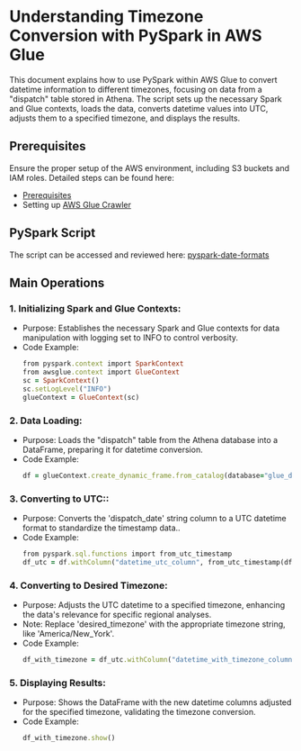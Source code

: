 # Understanding Timezone Conversion with PySpark in AWS Glue
This document explains how to use PySpark within AWS Glue to convert datetime information to different timezones, focusing on data from a "dispatch" table stored in Athena. The script sets up the necessary Spark and Glue contexts, loads the data, converts datetime values into UTC, adjusts them to a specified timezone, and displays the results.

## Prerequisites

Ensure the proper setup of the AWS environment, including S3 buckets and IAM roles. Detailed steps can be found here:

* [Prerequisites](/prerequisites.md)
* Setting up [AWS Glue Crawler](/aws-glue-crawler.md)

##  PySpark Script 
The script can be accessed and reviewed here:
[pyspark-date-formats](../glue-code/ti-pyspark-datetime.py)

## Main Operations

### 1. Initializing Spark and Glue Contexts:
* Purpose: Establishes the necessary Spark and Glue contexts for data manipulation with logging set to INFO to control verbosity.
* Code Example:
  ```ruby
  from pyspark.context import SparkContext
  from awsglue.context import GlueContext
  sc = SparkContext()
  sc.setLogLevel("INFO")
  glueContext = GlueContext(sc)
  ```

### 2. Data Loading:
* Purpose: Loads the "dispatch" table from the Athena database into a DataFrame, preparing it for datetime conversion.
* Code Example:
  ```ruby
  df = glueContext.create_dynamic_frame.from_catalog(database="glue_db", table_name="dispatch").toDF()
  ```
### 3. Converting to UTC::
* Purpose: Converts the 'dispatch_date' string column to a UTC datetime format to standardize the timestamp data..
* Code Example:
  ```ruby
  from pyspark.sql.functions import from_utc_timestamp
  df_utc = df.withColumn("datetime_utc_column", from_utc_timestamp(df["dispatch_date"], "UTC"))
  ```  
    
### 4. Converting to Desired Timezone:
* Purpose: Adjusts the UTC datetime to a specified timezone, enhancing the data's relevance for specific regional analyses.
* Note: Replace 'desired_timezone' with the appropriate timezone string, like 'America/New_York'.
* Code Example:
  ```ruby
  df_with_timezone = df_utc.withColumn("datetime_with_timezone_column", from_utc_timestamp(df_utc["datetime_utc_column"], "desired_timezone"))
  ```

### 5. Displaying Results:
* Purpose: Shows the DataFrame with the new datetime columns adjusted for the specified timezone, validating the timezone conversion.
* Code Example:
  ```ruby
  df_with_timezone.show()
  ```

